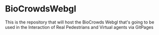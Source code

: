 # BioCrowdsWebgl
This is the repository that will host the BioCrowds Webgl that's going to be used in the Interaction of Real Pedestrians and Virtual agents via GitPages
